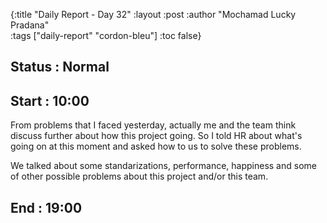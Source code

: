{:title "Daily Report - Day 32"
 :layout :post
 :author "Mochamad Lucky Pradana"   
 :tags  ["daily-report" "cordon-bleu"]
 :toc false}

## **Status : Normal**

## **Start : 10:00**
From problems that I faced yesterday, actually me and the team think discuss further about how this project going.
So I told HR about what's going on at this moment and asked how to us to solve these problems. 

We talked about some standarizations, performance, happiness and some of other possible problems about this project and/or this team.  

## **End : 19:00**
